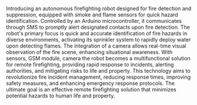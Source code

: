 Introducing an autonomous firefighting robot designed for fire detection and suppression, equipped with smoke and flame sensors for quick hazard identification. Controlled by an Arduino microcontroller, it communicates through SMS to promptly alert designated contacts upon fire detection. The robot's primary focus is quick and accurate identification of fire hazards in diverse environments, activating its sprinkler system to rapidly deploy water upon detecting flames. The integration of a camera allows real-time visual observation of the fire scene, enhancing situational awareness. With sensors, GSM module, camera the robot becomes a multifunctional solution for remote firefighting, providing rapid response to incidents, alerting authorities, and mitigating risks to life and property. This technology aims to revolutionize fire incident management, reducing response times, improving safety measures, and enhancing emergency response protocols. The ultimate goal is an effective remote firefighting solution that minimizes potential hazards to human life and property.
